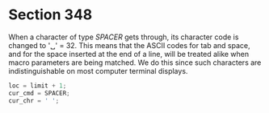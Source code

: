 # Section 348

When a character of type *SPACER* gets through, its character code is changed to '␣' = 32.
This means that the ASCII codes for tab and space, and for the space inserted at the end of a line, will be treated alike when macro parameters are being matched.
We do this since such characters are indistinguishable on most computer terminal displays.

```c << Finish line, emit a space >>=
loc = limit + 1;
cur_cmd = SPACER;
cur_chr = ' ';
```
